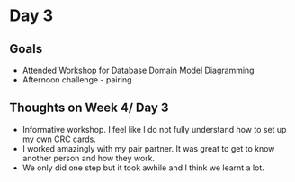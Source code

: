 # Day 3

## Goals
* Attended Workshop for Database Domain Model Diagramming
* Afternoon challenge - pairing

## Thoughts on Week 4/ Day 3
* Informative workshop. I feel like I do not fully understand how to set up my own CRC cards.
* I worked amazingly with my pair partner. It was great to get to know another person and how they work.
* We only did one step but it took awhile and I think we learnt a lot.
